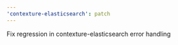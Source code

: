 ```yaml
---
'contexture-elasticsearch': patch
---
```


Fix regression in contexture-elasticsearch error handling
